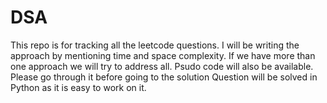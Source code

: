 # DSA

This repo is for tracking all the leetcode questions.
I will be writing the approach by mentioning time and space complexity.
If we have more than one approach we will try to address all.
Psudo code will also be available. Please go through it before going to the solution
Question will be solved in Python as it is easy to work on it.
